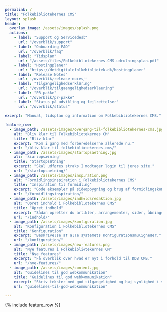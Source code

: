 ```yaml
---
permalink: /
title: "Folkebibliotekernes CMS"
layout: splash
header:
  overlay_image: /assets/images/splash.png
  actions:
    - label: "Support og Servicedesk"
      url: "/overblik/support"
    - label: "Onboarding FAQ"
      url: "/overblik/faq"
    - label: "Tidsplan"
      url: "/assets/files/Folkebibliotekernes-CMS-udrulningsplan.pdf"
    - label: "Hostingplaner"
      url: "https://detdigitalefolkebibliotek.dk/hostingplaner"
    - label: "Release Notes"
      url: "/overblik/release-notes/"
    - label: "Tilgængelighedserklæring"
      url: "/overblik/tilgaengelighedserklaering"
    - label: "PR-pakke"
      url: "/overblik/pr-pakke"
    - label: "Status på udvikling og fejlrettelser"
      url: "/overblik/status"

excerpt: "Manual, tidsplan og information om Folkebibliotekernes CMS."

feature_row:
  - image_path: /assets/images/overgang-til-folkebibliotekernes-cms.jpg
    alt: "Bliv klar til Folkebibliotekernes CM"
    title: "Bliv klar"
    excerpt: "Kom i gang med forberedelserne allerede nu."
    url: "/bliv-klar-til-folkebibliotekernes-cms/"
  - image_path: /assets/images/startopsaetning.jpg
    alt: "Startopsætning"
    title: "Startopsætning"
    excerpt: "Skal udføres straks I modtager login til jeres site."
    url: "/startopsaetning/"
  - image_path: /assets/images/inspiration.png
    alt: "Formidlingsinspiration i Folkebibliotekernes CMS"
    title: "Inspiration til formidling"
    excerpt: "Gode eksempler på sideopbygning og brug af formidlingskomponenterne."
    url: "/formidlingsinspiration/"
  - image_path: /assets/images/indholdsredaktion.jpg
    alt: "Opret indhold i Folkebibliotekernes CMS"
    title: "Opret indhold"
    excerpt: "Sådan opretter du artikler, arrangementer, sider, åbningstider mv."
    url: "/indhold/"
  - image_path: /assets/images/konfiguration.jpg
    alt: "Konfiguration i Folkebibliotekernes CMS"
    title: "Konfiguration"
    excerpt: "Beskrivelse af alle systemets konfigurationsmuligheder."
    url: "/konfiguration/"
  - image_path: /assets/images/new-features.png
    alt: "Nye features i Folkebibliotekernes CM"
    title: "Nye features"
    excerpt: "Få overblik over hvad er nyt i forhold til DDB CMS."
    url: "/nye-features/"
  - image_path: /assets/images/content.jpg
    alt: "Guidelines til god webkommunikation"
    title: "Guidelines til god webkommunikation"
    excerpt: "Skriv tekster med god tilgængelighed og høj synlighed i søgemaskiner."
    url: "guidelines-til-god-webkommunikation"

---
```


{% include feature_row %}



